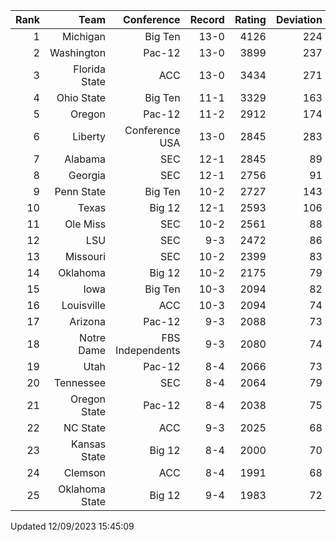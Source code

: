 | Rank  | Team                 | Conference           | Record   | Rating | Deviation |
| ---:  | ---:                 | ---:                 | ---:     | ---:   | ---:      |
| 1     | Michigan             | Big Ten              | 13-0     | 4126   | 224       |
| 2     | Washington           | Pac-12               | 13-0     | 3899   | 237       |
| 3     | Florida State        | ACC                  | 13-0     | 3434   | 271       |
| 4     | Ohio State           | Big Ten              | 11-1     | 3329   | 163       |
| 5     | Oregon               | Pac-12               | 11-2     | 2912   | 174       |
| 6     | Liberty              | Conference USA       | 13-0     | 2845   | 283       |
| 7     | Alabama              | SEC                  | 12-1     | 2845   | 89        |
| 8     | Georgia              | SEC                  | 12-1     | 2756   | 91        |
| 9     | Penn State           | Big Ten              | 10-2     | 2727   | 143       |
| 10    | Texas                | Big 12               | 12-1     | 2593   | 106       |
| 11    | Ole Miss             | SEC                  | 10-2     | 2561   | 88        |
| 12    | LSU                  | SEC                  | 9-3      | 2472   | 86        |
| 13    | Missouri             | SEC                  | 10-2     | 2399   | 83        |
| 14    | Oklahoma             | Big 12               | 10-2     | 2175   | 79        |
| 15    | Iowa                 | Big Ten              | 10-3     | 2094   | 82        |
| 16    | Louisville           | ACC                  | 10-3     | 2094   | 74        |
| 17    | Arizona              | Pac-12               | 9-3      | 2088   | 73        |
| 18    | Notre Dame           | FBS Independents     | 9-3      | 2080   | 74        |
| 19    | Utah                 | Pac-12               | 8-4      | 2066   | 73        |
| 20    | Tennessee            | SEC                  | 8-4      | 2064   | 79        |
| 21    | Oregon State         | Pac-12               | 8-4      | 2038   | 75        |
| 22    | NC State             | ACC                  | 9-3      | 2025   | 68        |
| 23    | Kansas State         | Big 12               | 8-4      | 2000   | 70        |
| 24    | Clemson              | ACC                  | 8-4      | 1991   | 68        |
| 25    | Oklahoma State       | Big 12               | 9-4      | 1983   | 72        |

Updated 12/09/2023 15:45:09
